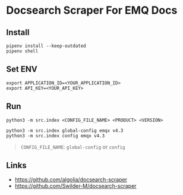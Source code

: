 # Docsearch Scraper For EMQ Docs

## Install
```shell
pipenv install --keep-outdated
pipenv shell
```

## Set ENV
```shell
export APPLICATION_ID=<YOUR_APPLICATION_ID>
export API_KEY=<YOUR_API_KEY>
```

## Run
```shell
python3 -m src.index <CONFIG_FILE_NAME> <PRODUCT> <VERSION>

python3 -m src.index global-config emqx v4.3
python3 -m src.index config emqx v4.3
```

> `CONFIG_FILE_NAME`: `global-config` or `config`
## Links
- <https://github.com/algolia/docsearch-scraper>
- <https://github.com/Swilder-M/docsearch-scraper>
